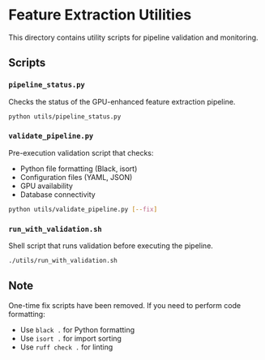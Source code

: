 # Feature Extraction Utilities

This directory contains utility scripts for pipeline validation and monitoring.

## Scripts

### `pipeline_status.py`
Checks the status of the GPU-enhanced feature extraction pipeline.

```bash
python utils/pipeline_status.py
```

### `validate_pipeline.py`
Pre-execution validation script that checks:
- Python file formatting (Black, isort)
- Configuration files (YAML, JSON)
- GPU availability
- Database connectivity

```bash
python utils/validate_pipeline.py [--fix]
```

### `run_with_validation.sh`
Shell script that runs validation before executing the pipeline.

```bash
./utils/run_with_validation.sh
```

## Note

One-time fix scripts have been removed. If you need to perform code formatting:
- Use `black .` for Python formatting
- Use `isort .` for import sorting
- Use `ruff check .` for linting
